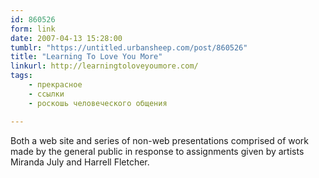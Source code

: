 ```yaml
---
id: 860526
form: link
date: 2007-04-13 15:28:00
tumblr: "https://untitled.urbansheep.com/post/860526"
title: "Learning To Love You More"
linkurl: http://learningtoloveyoumore.com/
tags:
    - прекрасное
    - ссылки
    - роскошь человеческого общения

---
```

<p>Both a web site and series of non-web presentations comprised of work made by the general public in response to assignments given by artists Miranda July and Harrell Fletcher.</p>
